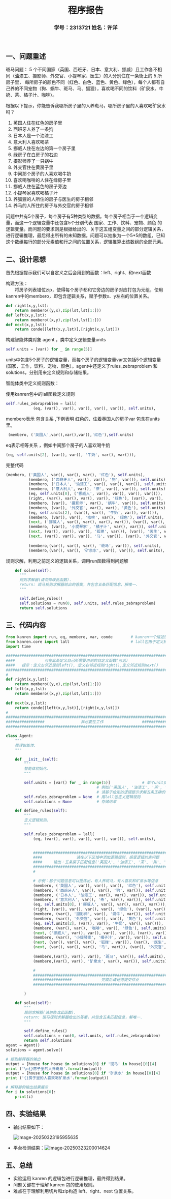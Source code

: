 # <center>**程序报告**</center>

### <center>学号：2313721		姓名：许洋</center>

&nbsp;

## **一、问题重述**

斑马问题： 5 个不同国家（英国、西班牙、日本、意大利、挪威）且工作各不相同（油漆工、摄影师、外交官、小提琴家、医生）的人分别住在一条街上的 5 所房子里，  每所房子的颜色不同（红色、白色、蓝色、黄色、绿色），每个人都有自己养的不同宠物（狗、蜗牛、斑马、马、狐狸），喜欢喝不同的饮料（矿泉水、牛奶、茶、橘子汁、咖啡）。 

根据以下提示，你能告诉我哪所房子里的人养斑马，哪所房子里的人喜欢喝矿泉水吗？

1. 英国人住在红色的房子里
2. 西班牙人养了一条狗
3. 日本人是一个油漆工
4. 意大利人喜欢喝茶
5. 挪威人住在左边的第一个房子里
6. 绿房子在白房子的右边
7. 摄影师养了一只蜗牛
8. 外交官住在黄房子里
9. 中间那个房子的人喜欢喝牛奶
10. 喜欢喝咖啡的人住在绿房子里
11. 挪威人住在蓝色的房子旁边
12. 小提琴家喜欢喝橘子汁
13. 养狐狸的人所住的房子与医生的房子相邻
14. 养马的人所住的房子与外交官的房子相邻

问题中共有5个房子，每个房子有5种类型的数据。每个房子相当于一个逻辑变量，而这一个逻辑变量中还包含5个分别代表 国家、工作、饮料、宠物、颜色 的逻辑变量。而问题的要求则是根据给出的、关于这五组变量之间的部分逻辑关系，进行逻辑推理，最后得出所有的未知数据。问题可以抽象为一个5*5的数组，已知这个数组每行的部分元素值和行之间的位置关系，逻辑推算出该数组的全部元素。

## **二、设计思想**

首先根据提示我们可以自定义之后会用到的函数：left、right、和next函数 

构建方法：           
&emsp;&emsp;将房子列表错位zip，使得每个房子都和它旁边的房子对应打包为元组，使用kanren中的membero，即包含逻辑关系，赋予参数x、y左右的位置关系。

```Python
def right(x,y,lst):
    return membero((y,x),zip(lst,lst[1:]))
def left(x,y,lst):
    return membero((x,y),zip(lst,lst[1:])) 
def next(x,y,lst):
    return conde([left(x,y,lst)],[right(x,y,lst)])
```

构建智能体类对象 agent ，类中定义逻辑变量units

```python
self.units = [var() for _ in range(5)] 
```

units中包含5个房子的逻辑变量，而每个房子的逻辑变量var又包括5个逻辑变量 (国家，工作，饮料，宠物，颜色）。agent中还定义了rules_zebraproblem 和 solutions，分别用来定义规则和存储结果。

智能体类中定义规则函数：        

使用kanren包中的lall函数定义规则

```python
self.rules_zebraproblem = lall(
            (eq, (var(), var(), var(), var(), var()), self.units),
```

membero表示 包含关系 ,下例表明 红色的、住着英国人的房子var 包含在units里。

```python
 (membero, ('英国人',var(),var(),var(),'红色'),self.units)
```

eq表示相等关系 ，例如中间那个房子的人喜欢喝牛奶

```python
(eq, self.units[2], (var(), var(), '牛奶', var(), var())),
```

完整代码        

  ```python
(membero, ('英国人', var(), var(), var(), '红色'), self.units),
            (membero, ('西班牙人', var(), var(), '狗', var()), self.units),
            (membero, ('日本人', '油漆工', var(), var(), var()), self.units),
            (membero, ('意大利人', var(), '茶', var(), var()), self.units),
            (eq, self.units[0], ('挪威人', var(), var(), var(), var())),
            (right, (var(), var(), var(), var(), '绿色'), (var(), var(), var(), var(), '白色'), self.units),
            (membero, (var(), '摄影师', var(), '蜗牛', var()), self.units),
            (membero, (var(), '外交官', var(), var(), '黄色'), self.units),
            (eq, self.units[2], (var(), var(), '牛奶', var(), var())),
            (membero, (var(), var(), '咖啡', var(), '绿色'), self.units),
            (next, ('挪威人', var(), var(), var(), var()), (var(), var(), var(), var(), '蓝色'), self.units),
            (membero, (var(), '小提琴家', '橘子汁', var(), var()), self.units),
            (next, (var(), var(), var(), '狐狸', var()), (var(), '医生', var(), var(), var()), self.units),
            (next, (var(), var(), var(), '马', var()), (var(), '外交官', var(), var(), var()), self.units),
            
            (membero,(var(), var(), var(), '斑马', var()), self.units),
            (membero,(var(), var(), '矿泉水', var(), var()), self.units),
  ```

规则求解，利用之前定义的逻辑关系，调用run函数得到问题解                     

```python
    def solve(self):
      """
      规则求解器(请勿修改此函数).
      return: 斑马规则求解器给出的答案，共包含五条匹配信息，解唯一.
      """

      self.define_rules()
      self.solutions = run(0, self.units, self.rules_zebraproblem)
      return self.solutions
```

## **三、代码内容**

```Python
from kanren import run, eq, membero, var, conde        # kanren一个描述性Python逻辑编程系统
from kanren.core import lall                           # lall包用于定义规则
import time

###############################################################################
####             可在此处定义自己所需要用到的自定义函数(可选)                  ####
####   提示：定义左邻近规则left(), 定义右邻近规则right(),定义邻近规则next()    ####
###############################################################################
#                                                                             #
def right(x,y,lst):
    return membero((y,x),zip(lst,lst[1:]))
def left(x,y,lst):
    return membero((x,y),zip(lst,lst[1:]))
    
def next(x,y,lst):
    return conde([left(x,y,lst)],[right(x,y,lst)])
#                                                                             #
###############################################################################
#################                非必要性工作                 ##################
###############################################################################

class Agent:
    """
    推理智能体.
    """

    def __init__(self):
        """
        智能体初始化.
        """

        self.units = [var() for _ in range(5)]              # 单个unit变量指代一座房子的信息(国家，工作，饮料，宠物，颜色)
                                        # 例如('英国人', '油漆工', '茶', '狗', '红色')即为正确格式，但不是本题答案
                                        # 请基于给定的逻辑提示求解五条正确的答案
        self.rules_zebraproblem = None  # 用lall包定义逻辑规则
        self.solutions = None           # 存储结果

    def define_rules(self):
        """
        定义逻辑规则.
        """

        self.rules_zebraproblem = lall(
            (eq, (var(), var(), var(), var(), var()), self.units),         # self.units共包含五个unit成员，即每一个unit对应的var都指代一座房子(国家，工作，饮料，宠物，颜色)
                                                                           # 各个unit房子又包含五个成员属性: (国家，工作，饮料，宠物，颜色)

            ##############################################################################
            ####               请在以下区域中添加逻辑规则，感受逻辑约束问题               ####
            ####     输出：五条房子匹配信息('英国人', '油漆工', '茶', '狗', '红色')       ####
            ##############################################################################
            #                                                                            #

            # 示例：基于问题信息可以提炼出，有人养斑马，有人喜欢和矿泉水等信息
            (membero, ('英国人', var(), var(), var(), '红色'), self.units),
            (membero, ('西班牙人', var(), var(), '狗', var()), self.units),
            (membero, ('日本人', '油漆工', var(), var(), var()), self.units),
            (membero, ('意大利人', var(), '茶', var(), var()), self.units),
            (eq, self.units[0], ('挪威人', var(), var(), var(), var())),
            (right, (var(), var(), var(), var(), '绿色'), (var(), var(), var(), var(), '白色'), self.units),
            (membero, (var(), '摄影师', var(), '蜗牛', var()), self.units),
            (membero, (var(), '外交官', var(), var(), '黄色'), self.units),
            (eq, self.units[2], (var(), var(), '牛奶', var(), var())),
            (membero, (var(), var(), '咖啡', var(), '绿色'), self.units),
            (next, ('挪威人', var(), var(), var(), var()), (var(), var(), var(), var(), '蓝色'), self.units),
            (membero, (var(), '小提琴家', '橘子汁', var(), var()), self.units),
            (next, (var(), var(), var(), '狐狸', var()), (var(), '医生', var(), var(), var()), self.units),
            (next, (var(), var(), var(), '马', var()), (var(), '外交官', var(), var(), var()), self.units),
            
            (membero,(var(), var(), var(), '斑马', var()), self.units),
            (membero,(var(), var(), '矿泉水', var(), var()), self.units),

            #                                                                            #
            ##############################################################################
            #################             完成后请记得提交作业             #################
            ##############################################################################

        )

    def solve(self):
        """
        规则求解器(请勿修改此函数).
        return: 斑马规则求解器给出的答案，共包含五条匹配信息，解唯一.
        """

        self.define_rules()
        self.solutions = run(0, self.units, self.rules_zebraproblem)
        return self.solutions
agent = Agent()
solutions = agent.solve()

# 提取解释器的输出
output = [house for house in solutions[0] if '斑马' in house][0][4]
print ('\n{}房子里的人养斑马'.format(output))
output = [house for house in solutions[0] if '矿泉水' in house][0][4]
print ('{}房子里的人喜欢喝矿泉水'.format(output))

# 解释器的输出结果展示
for i in solutions[0]:
    print(i)

```

## **四、实验结果**

* 输出结果如下：
  
  ![image-20250323195955635](C:\Users\XY\AppData\Roaming\Typora\typora-user-images\image-20250323195955635.png)           
  
* 平台检测结果：![image-20250323200014624](C:\Users\XY\AppData\Roaming\Typora\typora-user-images\image-20250323200014624.png)
  &nbsp;             

## **五、总结**

* 实验运用 kanren 的逻辑包进行逻辑推理，最终得到结果。
* 问题关键在于理解 kanren 包的使用规则。
* 难点在于理解利用切片和zip构造 left、right、next 位置关系。